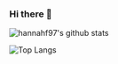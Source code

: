 ### Hi there 👋

![hannahf97's github stats](https://github-readme-stats.vercel.app/api?username=hannahf97&hide=stars&show_icons=true&theme=merko)

![Top Langs](https://github-readme-stats.vercel.app/api/top-langs/?username=hannahf97&layout=compact&theme=merko)

<!--
**hannahf97/hannahf97** is a ✨ _special_ ✨ repository because its `README.md` (this file) appears on your GitHub profile.

Here are some ideas to get you started:

- 🔭 I’m currently working on ...
- 🌱 I’m currently learning ...
- 👯 I’m looking to collaborate on ...
- 🤔 I’m looking for help with ...
- 💬 Ask me about ...
- 📫 How to reach me: ...
- 😄 Pronouns: ...
- ⚡ Fun fact: ...
-->
